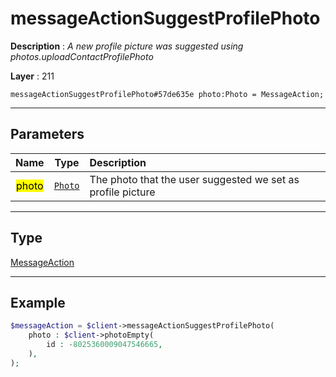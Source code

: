 # messageActionSuggestProfilePhoto

**Description** : *A new profile picture was suggested using photos.uploadContactProfilePhoto*

**Layer** : 211

```tl
messageActionSuggestProfilePhoto#57de635e photo:Photo = MessageAction;
```

---

## Parameters

| Name | Type | Description |
| :---: | :---: | :--- |
| <mark>photo</mark> | [`Photo`](type/Photo) | The photo that the user suggested we set as profile picture |

---

## Type

[MessageAction](type/MessageAction)

---

## Example

```php
$messageAction = $client->messageActionSuggestProfilePhoto(
	photo : $client->photoEmpty(
		id : -8025360009047546665,
	),
);
```